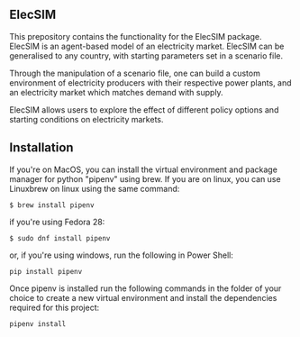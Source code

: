 ## ElecSIM

This prepository contains the functionality for the ElecSIM package. ElecSIM is an agent-based model of an electricity market. ElecSIM can be generalised to any country, with starting parameters set in a scenario file.

Through the manipulation of a scenario file, one can build a custom environment of electricity producers with their respective power plants, and an electricity market which matches demand with supply.

ElecSIM allows users to explore the effect of different policy options and starting conditions on electricity markets. 

## Installation

If you're on MacOS, you can install the virtual environment and package manager for python "pipenv" using brew. If you are on linux, you can use Linuxbrew on linux using the same command:

```
$ brew install pipenv
```

if you're using Fedora 28:

```
$ sudo dnf install pipenv
```
or, if you're using windows, run the following in Power Shell:
```
pip install pipenv
```

Once pipenv is installed run the following commands in the folder of your choice to create a new virtual environment and install the dependencies required for this project:

```
pipenv install 
```
